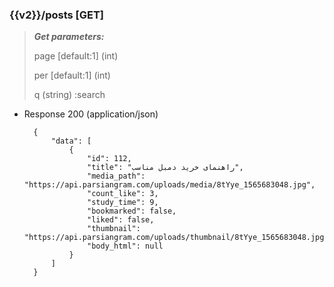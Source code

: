 ### {{v2}}/posts [GET]

> ***Get parameters:***
>
> page [default:1] (int)
>
> per [default:1] (int)
>
> q (string) :search


+ Response 200 (application/json)

        {
            "data": [
                {
                    "id": 112,
                    "title": "راهنمای خرید دمبل مناسب",
                    "media_path": "https://api.parsiangram.com/uploads/media/8tYye_1565683048.jpg",
                    "count_like": 3,
                    "study_time": 9,
                    "bookmarked": false,
                    "liked": false,
                    "thumbnail": "https://api.parsiangram.com/uploads/thumbnail/8tYye_1565683048.jpg",
                    "body_html": null
                }
            ]
        }
